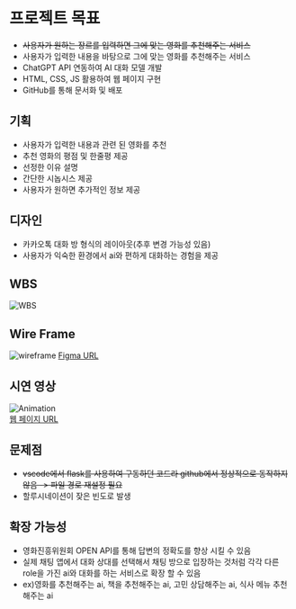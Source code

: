 # 프로젝트 목표
* ~~사용자가 원하는 장르를 입력하면 그에 맞는 영화를 추천해주는 서비스~~
* 사용자가 입력한 내용을 바탕으로 그에 맞는 영화를 추천해주는 서비스
* ChatGPT API 연동하여 AI 대화 모델 개발
* HTML, CSS, JS 활용하여 웹 페이지 구현
* GitHub를 통해 문서화 및 배포

## 기획
* 사용자가 입력한 내용과 관련 된 영화를 추천
* 추천 영화의 평점 및 한줄평 제공
* 선정한 이유 설명
* 간단한 시놉시스 제공
* 사용자가 원하면 추가적인 정보 제공

## 디자인
* 카카오톡 대화 방 형식의 레이아웃(추후 변경 가능성 있음)
* 사용자가 익숙한 환경에서 ai와 편하게 대화하는 경험을 제공
  
## WBS
![WBS](https://github.com/user-attachments/assets/9b1d9743-3d5b-4c5f-a0d6-0c0330d9b6c1)

## Wire Frame
![wireframe](https://github.com/user-attachments/assets/c58efa66-542d-4268-be54-b0b638477449)
[Figma URL](https://www.figma.com/design/2GujRH7iKVgktsKskor9S8/Mini-project?node-id=0-1&t=Pdyuo6l4BqYelV7E-0)

## 시연 영상
![Animation](https://github.com/user-attachments/assets/b10e4c99-064e-480c-b411-0f8811d8d32a)<br>
[웹 페이지 URL](https://lwj0712.github.io/mini_project/)

## 문제점
* ~~vscode에서 flask를 사용하여 구동하던 코드라 github에서 정상적으로 동작하지 않음 -> 파일 경로 재설정 필요~~
* 할루시네이션이 잦은 빈도로 발생

## 확장 가능성
* 영화진흥위원회 OPEN API를 통해 답변의 정확도를 향상 시킬 수 있음
* 실제 채팅 앱에서 대화 상대를 선택해서 채팅 방으로 입장하는 것처럼 각각 다른 role을 가진 ai와 대화를 하는 서비스로 확장 할 수 있음
* ex)영화를 추천해주는 ai, 책을 추천해주는 ai, 고민 상담해주는 ai, 식사 메뉴 추천해주는 ai
